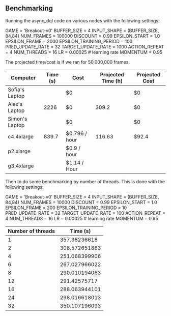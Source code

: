 ## Benchmarking
Running the async_dql code on various nodes with the following settings:

GAME = 'Breakout-v0'
BUFFER_SIZE = 4
INPUT_SHAPE = (BUFFER_SIZE, 84,84)
NUM_FRAMES = 100000
DISCOUNT = 0.99
EPSILON_START = 1.0
EPSILON_FRAME = 2000
EPSILON_TRAINING_PERIOD = 100
PRED_UPDATE_RATE = 32
TARGET_UPDATE_RATE = 1000
ACTION_REPEAT = 4
NUM_THREADS = 16
LR = 0.00025 # learning rate
MOMENTUM = 0.95


The projected time/cost is if we ran for 50,000,000 frames.

| Computer       | Time (s) | Cost          | Projected Time (h) | Projected Cost |
|----------------|------|---------------|----------------|----------------|
| Sofia's Laptop |      | $0            |                | $0             |
| Alex's Laptop  |2226  | $0            |309.2           | $0             |
| Simon's Laptop |      | $0            |                | $0             |
| c4.4xlarge     |839.7 | $0.796 / hour | 116.63         | $92.4               |
| p2.xlarge      |      | $0.9 / hour   |                |                |
| g3.4xlarge     |      | $1.14 / Hour  |                |                |

Then to do some benchmarking by number of threads. This is done with the following settings:

GAME = 'Breakout-v0'
BUFFER_SIZE = 4
INPUT_SHAPE = (BUFFER_SIZE, 84,84)
NUM_FRAMES = 10000
DISCOUNT = 0.99
EPSILON_START = 1.0
EPSILON_FRAME = 200
EPSILON_TRAINING_PERIOD = 10
PRED_UPDATE_RATE = 32
TARGET_UPDATE_RATE = 100
ACTION_REPEAT = 4
NUM_THREADS = 16
LR = 0.00025 # learning rate
MOMENTUM = 0.95

| Number of threads | Time (s)      |
|-------------------|---------------|
| 1                 |357.38236618   | 
| 2                 |308.572651863  | 
| 4                 |251.068399906  | 
| 6                 |267.027966022  | 
| 8                 |290.010194063  | 
| 12                |291.42575717   | 
| 16                |288.063944101  | 
| 24                |298.016618013  | 
| 32                |350.107196093  | 


